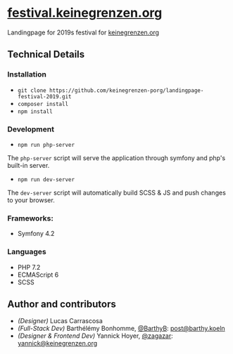 # [festival.keinegrenzen.org](https://festival.keinegrenzen.org)

Landingpage for 2019s festival for [keinegrenzen.org](https://www.keinegrenzen.org)

## Technical Details

### Installation

- `git clone https://github.com/keinegrenzen-porg/landingpage-festival-2019.git`
- `composer install`
- `npm install`

### Development

- `npm run php-server`

The `php-server` script will serve the application through symfony and php's built-in server.

- `npm run dev-server`

The `dev-server` script will automatically build SCSS & JS and push changes to your browser.

### Frameworks:
- Symfony 4.2

### Languages
- PHP 7.2
- ECMAScript 6
- SCSS

## Author and contributors

- *(Designer)* Lucas Carrascosa
- *(Full-Stack Dev)* Barthélémy Bonhomme, [@BarthyB](https://github.com/BarthyB/): [post@barthy.koeln](mailto:post@barthy.koeln)
- *(Designer & Frontend Dev)* Yannick Hoyer, [@zagazar](https://github.com/zagazar/): [yannick@keinegrenzen.org](mailto:yannick@keinegrenzen.org)
